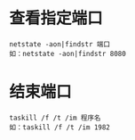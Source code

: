# 查看指定端口
```shell
netstate -aon|findstr 端口
如：netstate -aon|findstr 8080
```
# 结束端口
```shell
taskill /f /t /im 程序名
如：taskill /f /t /im 1982
```
